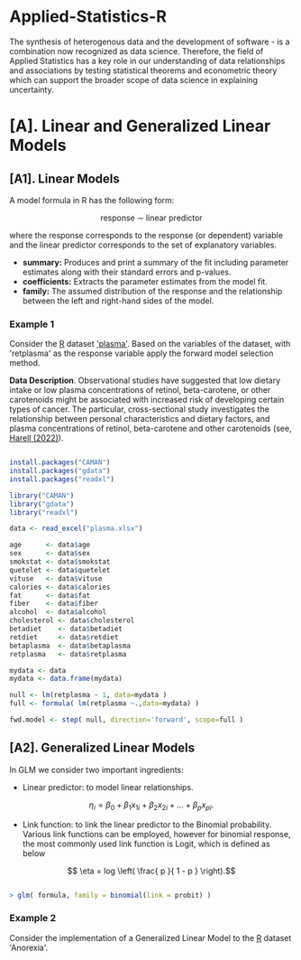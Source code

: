 # Applied-Statistics-R

The synthesis of heterogenous data and the development of software - is a combination now recognized as data science. Therefore, the field of Applied Statistics has a key role in our understanding of data relationships and associations by testing statistical theorems and econometric theory which can support the broader scope of data science in explaining uncertainty. 

# [A]. Linear and Generalized Linear Models

## [A1]. Linear Models

A model formula in R has the following form:

$$ \mathsf{response} \ \sim \ \mathsf{linear} \ \mathsf{predictor}$$ 

where the response corresponds to the response (or dependent) variable and the linear predictor corresponds to the set of explanatory variables. 

- **summary:** Produces and print a summary of the fit including parameter estimates along with their standard errors and p-values. 
- **coefficients:** Extracts the parameter estimates from the model fit. 
- **family:** The assumed distribution of the response and the relationship between the left and right-hand sides of the model. 

### Example 1

Consider the [R](https://www.r-project.org/) dataset ['plasma'](https://rdrr.io/cran/gamlss.data/man/plasma.html). Based on the variables of the dataset, with 'retplasma' as the response variable apply the forward model selection method. 

**Data Description**. Observational studies have suggested that low dietary intake or low plasma concentrations of retinol, beta-carotene, or other carotenoids might be associated with increased risk of developing certain types of cancer. The particular, cross-sectional study investigates the relationship between personal characteristics and dietary factors, and plasma concentrations of retinol, beta-carotene and other carotenoids (see, [Harell (2022)](https://hbiostat.org/data/repo/plasma.html)). 

```R

install.packages("CAMAN")
install.packages("gdata")
install.packages("readxl")

library("CAMAN")
library("gdata")
library("readxl")

data <- read_excel("plasma.xlsx")

age      <- data$age
sex      <- data$sex
smokstat <- data$smokstat
quetelet <- data$quetelet
vituse   <- data$vituse
calories <- data$calories
fat      <- data$fat
fiber    <- data$fiber
alcohol  <- data$alcohol 
cholesterol <- data$cholesterol
betadiet    <- data$betadiet
retdiet     <- data$retdiet
betaplasma  <- data$betaplasma
retplasma   <- data$retplasma 

mydata <- data
mydata <- data.frame(mydata)

null <- lm(retplasma ~ 1, data=mydata )
full <- formula( lm(retplasma ~.,data=mydata) )

fwd.model <- step( null, direction='forward', scope=full )

```

## [A2]. Generalized Linear Models

In GLM we consider two important ingredients:

- Linear predictor: to model linear relationships. 

$$ \eta_i = \beta_0 + \beta_1 x_{1i} + \beta_2 x_{2i} + ... + \beta_p x_{pi}.$$

- Link function: to link the linear predictor to the Binomial probability. Various link functions can be employed, however for binomial response, the most commonly used link function is Logit, which is defined as below

$$ \eta = log \left(  \frac{  p }{ 1 - p }  \right).$$



```R

> glm( formula, family = binomial(link = probit) )

```
### Example 2

Consider the implementation of a Generalized Linear Model to the [R](https://www.r-project.org/) dataset 'Anorexia'.





